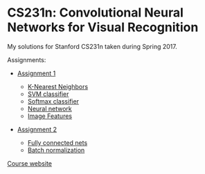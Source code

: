 # CS231n: Convolutional Neural Networks for Visual Recognition

My solutions for Stanford CS231n taken during Spring 2017.

Assignments:
- [Assignment 1](http://cs231n.github.io/assignments2017/assignment1/)
  - [K-Nearest Neighbors](assignment1/knn.ipynb)
  - [SVM classifier](assignment1/svm.ipynb)
  - [Softmax classifier](assignment1/softmax.ipynb)
  - [Neural network](assignment1/two_layer_net.ipynb)
  - [Image Features](assignment1/features.ipynb)

- [Assignment 2](http://cs231n.github.io/assignments2017/assignment2/)
  - [Fully connected nets](assignment2/FullyConnectedNets.ipynb)
  - [Batch normalization](assignment2/BatchNormalization.ipynb)

[Course website](http://cs231n.stanford.edu/2017/)
